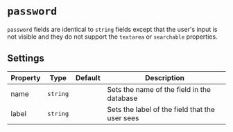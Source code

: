 # `password`

`password` fields are identical to `string` fields except that the user's input is not visible and they do not support the `textarea` or `searchable` properties. 

## Settings

|  Property | Type   | Default | Description | 
|---|---|---|---|
| name | `string` | | Sets the name of the field in the database |
| label | `string` | | Sets the label of the field that the user sees |
